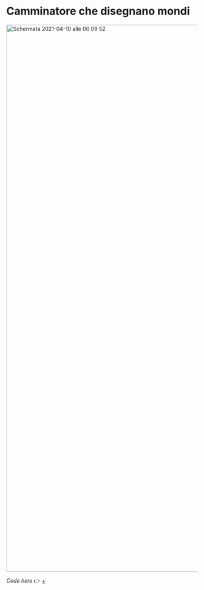 # Camminatore che disegnano mondi

<img width="1440" alt="Schermata 2021-04-10 alle 00 09 52" src="https://user-images.githubusercontent.com/76476647/114245668-36956480-9991-11eb-8c9e-8e89750cdc4c.png">

_Code here_ :point_right: [+](https://editor.p5js.org/Lucilla/full/gqLZYp3y5)
